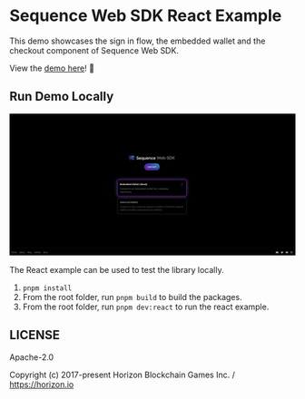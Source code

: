 # Sequence Web SDK React Example

This demo showcases the sign in flow, the embedded wallet and the checkout component of Sequence Web SDK.

View the [demo here](https://web-sdk.sequence-demos.xyz)! 👀

## Run Demo Locally

<div align="center">
  <img src="../../public/docs/web-sdk-demo.png">
</div>

The React example can be used to test the library locally.

1. `pnpm install`
2. From the root folder, run `pnpm build` to build the packages.
3. From the root folder, run `pnpm dev:react` to run the react example.

## LICENSE

Apache-2.0

Copyright (c) 2017-present Horizon Blockchain Games Inc. / https://horizon.io
